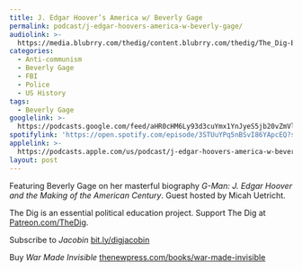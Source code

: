 ```yaml
---
title: J. Edgar Hoover’s America w/ Beverly Gage
permalink: podcast/j-edgar-hoovers-america-w-beverly-gage/
audiolink: >-
  https://media.blubrry.com/thedig/content.blubrry.com/thedig/The_Dig-EP_423-Gage.mp3
categories:
  - Anti-communism
  - Beverly Gage
  - FBI
  - Police
  - US History
tags:
  - Beverly Gage
googlelink: >-
  https://podcasts.google.com/feed/aHR0cHM6Ly93d3cuYmx1YnJyeS5jb20vZmVlZHMvdGhlZGlnLnhtbA/episode/aHR0cHM6Ly90aGVkaWcuYmx1YnJyeS5uZXQvP3A9MjUwMA?sa=X&ved=0CAUQkfYCahcKEwig_OaVirGCAxUAAAAAHQAAAAAQNg
spotifylink: 'https://open.spotify.com/episode/3STUuYPq5nBSvI86YApcEQ?si=34a5584365ff4106'
applelink: >-
  https://podcasts.apple.com/us/podcast/j-edgar-hoovers-america-w-beverly-gage/id1043245989?i=1000633908833
layout: post
---
```


Featuring Beverly Gage on her masterful biography *G-Man: J. Edgar Hoover and the Making of the American Century*. Guest hosted by Micah Uetricht.

The Dig is an essential political education project. Support The Dig at [Patreon.com/TheDig](http://patreon.com/TheDig).

Subscribe to *Jacobin* [bit.ly/digjacobin](http://bit.ly/digjacobin)

Buy *War Made Invisible* [thenewpress.com/books/war-made-invisible](http://thenewpress.com/books/war-made-invisible)
